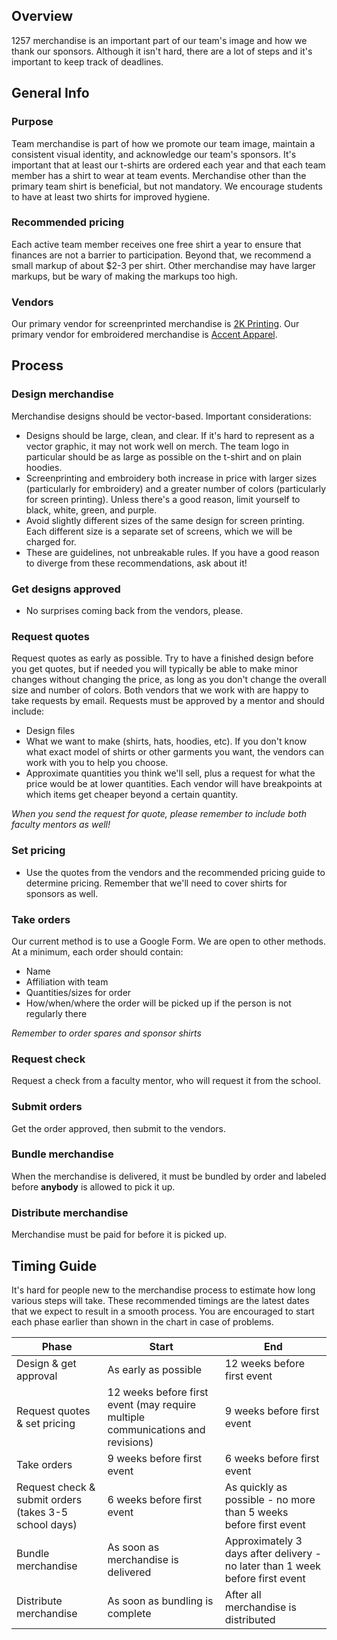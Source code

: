 ## Overview

1257 merchandise is an important part of our team's image and how we thank our sponsors. Although it isn't hard, there are a lot of steps and it's important to keep track of deadlines.

## General Info

### Purpose
Team merchandise is part of how we promote our team image, maintain a consistent visual identity, and acknowledge our team's sponsors. It's important that at least our t-shirts are ordered each year and that each team member has a shirt to wear at team events. Merchandise other than the primary team shirt is beneficial, but not mandatory. We encourage students to have at least two shirts for improved hygiene.

### Recommended pricing
Each active team member receives one free shirt a year to ensure that finances are not a barrier to participation. Beyond that, we recommend a small markup of about $2-3 per shirt. Other merchandise may have larger markups, but be wary of making the  markups too high.

### Vendors
Our primary vendor for screenprinted merchandise is [2K Printing](http://www.2kpromotions.com/). Our primary vendor for embroidered merchandise is [Accent Apparel](http://accentapparelinc.com/). 

## Process

### Design merchandise
Merchandise designs should be vector-based. Important considerations:
* Designs should be large, clean, and clear. If it's hard to represent as a vector graphic, it may not work well on merch. The team logo in particular should be as large as possible on the t-shirt and on plain hoodies.
* Screenprinting and embroidery both increase in price with larger sizes (particularly for embroidery) and a greater number of colors (particularly for screen printing). Unless there's a good reason, limit yourself to black, white, green, and purple.
* Avoid slightly different sizes of the same design for screen printing. Each different size is a separate set of screens, which we will be charged for.
* These are guidelines, not unbreakable rules. If you have a good reason to diverge from these recommendations, ask about it!
### Get designs approved
* No surprises coming back from the vendors, please.
### Request quotes
Request quotes as early as possible. Try to have a finished design before you get quotes, but if needed you will typically be able to make minor changes without changing the price, as long as you don't change the overall size and number of colors.
Both vendors that we work with are happy to take requests by email. Requests must be approved by a mentor and should include:
* Design files
* What we want to make (shirts, hats, hoodies, etc). If you don't know what exact model of shirts or other garments you want, the vendors can work with you to help you choose.
* Approximate quantities you think we'll sell, plus a request for what the price would be at lower quantities. Each vendor will have breakpoints at which items get cheaper beyond a certain quantity.

*When you send the request for quote, please remember to include both faculty mentors as well!*
### Set pricing
* Use the quotes from the vendors and the recommended pricing guide to determine pricing. Remember that we'll need to cover shirts for sponsors as well.
### Take orders
Our current method is to use a Google Form. We are open to other methods. At a minimum, each order should contain:
* Name
* Affiliation with team
* Quantities/sizes for order
* How/when/where the order will be picked up if the person is not regularly there

*Remember to order spares and sponsor shirts*
### Request check
Request a check from a faculty mentor, who will request it from the school.
### Submit orders
Get the order approved, then submit to the vendors.
### Bundle merchandise
When the merchandise is delivered, it must be bundled by order and labeled before **anybody** is allowed to pick it up.
### Distribute merchandise
Merchandise must be paid for before it is picked up.

## Timing Guide
It's hard for people new to the merchandise process to estimate how long various steps will take. These recommended timings are the latest dates that we expect to result in a smooth process. You are encouraged to start each phase earlier than shown in the chart in case of problems.

| Phase                                                    	| Start                                                                           	| End                                                                           	|
|-------------------------------------------------------	|---------------------------------------------------------------------------------	|-------------------------------------------------------------------------------	|
| Design & get approval                                 	| As early as possible                                                            	| 12 weeks before first event                                                   	|
| Request quotes & set pricing                          	| 12 weeks before first event (may require multiple communications and revisions) 	| 9 weeks before first event                                                    	|
| Take orders                                           	| 9 weeks before first event                                                      	| 6 weeks before first event                                                    	|
| Request check & submit orders (takes 3-5 school days) 	| 6 weeks before first event                                                      	| As quickly as possible - no more than 5 weeks before first event              	|
| Bundle merchandise                                    	| As soon as merchandise is delivered                                             	| Approximately 3 days after delivery - no later than 1 week before first event 	|
| Distribute merchandise                                	| As soon as bundling is complete                                                 	| After all merchandise is distributed                                          	|